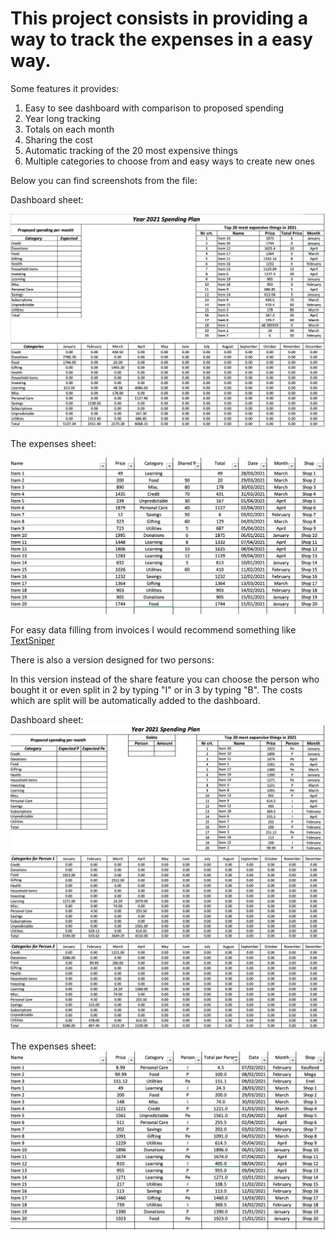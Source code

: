 # This project consists in providing a way to track the expenses in a easy way.

Some features it provides:

1. Easy to see dashboard with comparison to proposed spending
2. Year long tracking
3. Totals on each month
4. Sharing the cost
5. Automatic tracking of the 20 most expensive things
6. Multiple categories to choose from and easy ways to create new ones

Below you can find screenshots from the file:

Dashboard sheet:

![Screenshot](Images/dashboard_1_person.png)

The expenses sheet:

![Screenshot](Images/expenses_1_person.png)

For easy data filling from invoices I would recommend something like [TextSniper](https://textsniper.app)

There is also a version designed for two persons:

In this version instead of the share feature you can choose the person who bought it or even split in 2 by typing "I" or in 3 by typing "B".
The costs which are split will be automatically added to the dashboard.

Dashboard sheet:
![Screenshot](Images/dashboard_2_person.png)

The expenses sheet:
![Screenshot](Images/expenses_2_person.png)
